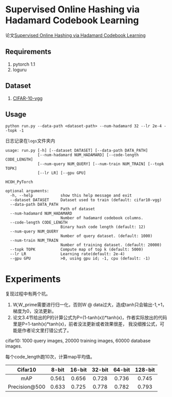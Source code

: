 # Supervised Online Hashing via Hadamard Codebook Learning

论文[Supervised Online Hashing via Hadamard Codebook Learning](https://dl.acm.org/citation.cfm?id=3240519)

## Requirements
1. pytorch 1.1
2. loguru

## Dataset
1. [CIFAR-10-vgg](http://cs-people.bu.edu/hekun/data/mihash/CIFAR10_VGG16_fc7.mat)

## Usage
`python run.py --data-path <dataset-path> --num-hadamard 32 --lr 2e-4 --topk -1 `

日志记录在`logs`文件夹内

```
usage: run.py [-h] [--dataset DATASET] [--data-path DATA_PATH]
              [--num-hadamard NUM_HADAMARD] [--code-length CODE_LENGTH]
              [--num-query NUM_QUERY] [--num-train NUM_TRAIN] [--topk TOPK]
              [--lr LR] [--gpu GPU]

HCOH_PyTorch

optional arguments:
  -h, --help            show this help message and exit
  --dataset DATASET     Dataset used to train (default: cifar10-vgg)
  --data-path DATA_PATH
                        Path of dataset
  --num-hadamard NUM_HADAMARD
                        Number of hadamard codebook columns.
  --code-length CODE_LENGTH
                        Binary hash code length (default: 12)
  --num-query NUM_QUERY
                        Number of query dataset. (default: 1000)
  --num-train NUM_TRAIN
                        Number of training dataset. (default: 20000)
  --topk TOPK           Compute map of top k (default: 5000)
  --lr LR               Learning rate(default: 2e-4)
  --gpu GPU             >0, using gpu id; -1, cpu (default: -1)

```

# Experiments
复现过程中有两个坑。
1. W,W_prime需要进行归一化，否则W @ data过大，造成tanh只会输出-1,+1，梯度为0，没法更新。
2. 论文3.4节给出的P的计算公式为P=(1-tanh(x))*tanh(x)，作者实际放出的代码里是P=1-tanh(x)*tanh(x)，前者没法更新或者效果很差，
我没细推公式，可能是作者论文里打错公式了。

cifar10: 1000 query images, 20000 training images, 60000 database images.

每个code_length跑10次，计算map平均值。

   Cifar10        | 8-bit | 16-bit | 32-bit | 64-bit | 128-bit  
  :-:             |  :-:   | :-:    | :-:    | :-:    | :-:
  mAP             |  0.561 | 0.656  | 0.728  | 0.736  | 0.745
  Precision@500   |  0.633 | 0.725  | 0.778  | 0.782  | 0.793

